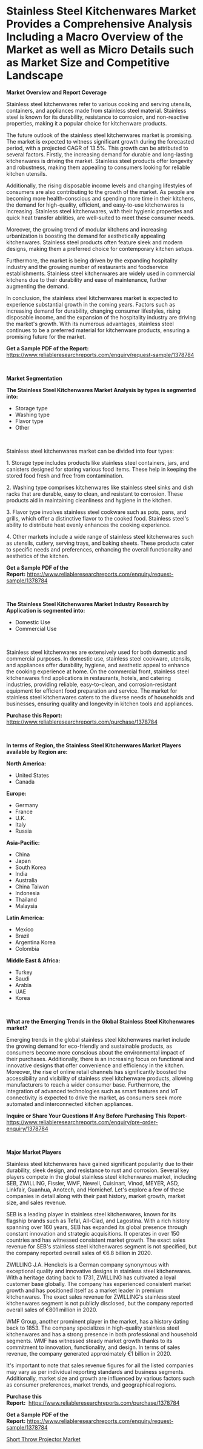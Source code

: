 <p><h1>Stainless Steel Kitchenwares Market Provides a Comprehensive Analysis Including a Macro Overview of the Market as well as Micro Details such as Market Size and Competitive Landscape</h1></p><p><strong>Market Overview and Report Coverage</strong></p>
<p><p>Stainless steel kitchenwares refer to various cooking and serving utensils, containers, and appliances made from stainless steel material. Stainless steel is known for its durability, resistance to corrosion, and non-reactive properties, making it a popular choice for kitchenware products.</p><p>The future outlook of the stainless steel kitchenwares market is promising. The market is expected to witness significant growth during the forecasted period, with a projected CAGR of 13.5%. This growth can be attributed to several factors. Firstly, the increasing demand for durable and long-lasting kitchenwares is driving the market. Stainless steel products offer longevity and robustness, making them appealing to consumers looking for reliable kitchen utensils. </p><p>Additionally, the rising disposable income levels and changing lifestyles of consumers are also contributing to the growth of the market. As people are becoming more health-conscious and spending more time in their kitchens, the demand for high-quality, efficient, and easy-to-use kitchenwares is increasing. Stainless steel kitchenwares, with their hygienic properties and quick heat transfer abilities, are well-suited to meet these consumer needs.</p><p>Moreover, the growing trend of modular kitchens and increasing urbanization is boosting the demand for aesthetically appealing kitchenwares. Stainless steel products often feature sleek and modern designs, making them a preferred choice for contemporary kitchen setups.</p><p>Furthermore, the market is being driven by the expanding hospitality industry and the growing number of restaurants and foodservice establishments. Stainless steel kitchenwares are widely used in commercial kitchens due to their durability and ease of maintenance, further augmenting the demand.</p><p>In conclusion, the stainless steel kitchenwares market is expected to experience substantial growth in the coming years. Factors such as increasing demand for durability, changing consumer lifestyles, rising disposable income, and the expansion of the hospitality industry are driving the market's growth. With its numerous advantages, stainless steel continues to be a preferred material for kitchenware products, ensuring a promising future for the market.</p></p>
<p><strong>Get a Sample PDF of the Report:</strong> <a href="https://www.reliableresearchreports.com/enquiry/request-sample/1378784">https://www.reliableresearchreports.com/enquiry/request-sample/1378784</a></p>
<p>&nbsp;</p>
<p><strong>Market Segmentation</strong></p>
<p><strong>The Stainless Steel Kitchenwares Market Analysis by types is segmented into:</strong></p>
<p><ul><li>Storage type</li><li>Washing type</li><li>Flavor type</li><li>Other</li></ul></p>
<p>&nbsp;</p>
<p><p>Stainless steel kitchenwares market can be divided into four types: </p><p>1. Storage type includes products like stainless steel containers, jars, and canisters designed for storing various food items. These help in keeping the stored food fresh and free from contamination.</p><p>2. Washing type comprises kitchenwares like stainless steel sinks and dish racks that are durable, easy to clean, and resistant to corrosion. These products aid in maintaining cleanliness and hygiene in the kitchen.</p><p>3. Flavor type involves stainless steel cookware such as pots, pans, and grills, which offer a distinctive flavor to the cooked food. Stainless steel's ability to distribute heat evenly enhances the cooking experience.</p><p>4. Other markets include a wide range of stainless steel kitchenwares such as utensils, cutlery, serving trays, and baking sheets. These products cater to specific needs and preferences, enhancing the overall functionality and aesthetics of the kitchen.</p></p>
<p><strong>Get a Sample PDF of the Report:</strong>&nbsp;<a href="https://www.reliableresearchreports.com/enquiry/request-sample/1378784">https://www.reliableresearchreports.com/enquiry/request-sample/1378784</a></p>
<p>&nbsp;</p>
<p><strong>The Stainless Steel Kitchenwares Market Industry Research by Application is segmented into:</strong></p>
<p><ul><li>Domestic Use</li><li>Commercial Use</li></ul></p>
<p>&nbsp;</p>
<p><p>Stainless steel kitchenwares are extensively used for both domestic and commercial purposes. In domestic use, stainless steel cookware, utensils, and appliances offer durability, hygiene, and aesthetic appeal to enhance the cooking experience at home. On the commercial front, stainless steel kitchenwares find applications in restaurants, hotels, and catering industries, providing reliable, easy-to-clean, and corrosion-resistant equipment for efficient food preparation and service. The market for stainless steel kitchenwares caters to the diverse needs of households and businesses, ensuring quality and longevity in kitchen tools and appliances.</p></p>
<p><strong>Purchase this Report:</strong>&nbsp; <a href="https://www.reliableresearchreports.com/purchase/1378784">https://www.reliableresearchreports.com/purchase/1378784</a></p>
<p>&nbsp;</p>
<p><strong>In terms of Region, the Stainless Steel Kitchenwares Market Players available by Region are:</strong></p>
<p>
    <p> <strong> North America: </strong>
        <ul>
            <li>United States</li>
            <li>Canada</li>
        </ul>
        </p> 
    <p> <strong> Europe: </strong>
        <ul>
            <li>Germany</li>
            <li>France</li>
            <li>U.K.</li>
            <li>Italy</li>
            <li>Russia</li>
        </ul>
        </p> 
    <p> <strong> Asia-Pacific: </strong>
        <ul>
            <li>China</li>
            <li>Japan</li>
            <li>South Korea</li>
            <li>India</li>
            <li>Australia</li>
            <li>China Taiwan</li>
            <li>Indonesia</li>
            <li>Thailand</li>
            <li>Malaysia</li>
        </ul>
        </p> 
    <p> <strong> Latin America: </strong>
        <ul>
            <li>Mexico</li>
            <li>Brazil</li>
            <li>Argentina Korea</li>
            <li>Colombia</li>
        </ul>
        </p> 
    <p> <strong> Middle East & Africa: </strong>
        <ul>
            <li>Turkey</li>
            <li>Saudi</li>
            <li>Arabia</li>
            <li>UAE</li>
            <li>Korea</li>
        </ul>
    </p>
    </p>
<p>&nbsp;</p>
<p><strong>What are the Emerging Trends in the Global Stainless Steel Kitchenwares market?</strong></p>
<p><p>Emerging trends in the global stainless steel kitchenwares market include the growing demand for eco-friendly and sustainable products, as consumers become more conscious about the environmental impact of their purchases. Additionally, there is an increasing focus on functional and innovative designs that offer convenience and efficiency in the kitchen. Moreover, the rise of online retail channels has significantly boosted the accessibility and visibility of stainless steel kitchenware products, allowing manufacturers to reach a wider consumer base. Furthermore, the integration of advanced technologies such as smart features and IoT connectivity is expected to drive the market, as consumers seek more automated and interconnected kitchen appliances.</p></p>
<p><strong>Inquire or Share Your Questions If Any Before Purchasing This Report</strong>- <a href="https://www.reliableresearchreports.com/enquiry/pre-order-enquiry/1378784">https://www.reliableresearchreports.com/enquiry/pre-order-enquiry/1378784</a></p>
<p>&nbsp;</p>
<p><strong>Major Market Players</strong></p>
<p><p>Stainless steel kitchenwares have gained significant popularity due to their durability, sleek design, and resistance to rust and corrosion. Several key players compete in the global stainless steel kitchenwares market, including SEB, ZWILLING, Fissler, WMF, Newell, Cuisinart, Vinod, MEYER, ASD, Linkfair, Guanhua, Anotech, and Homichef. Let's explore a few of these companies in detail along with their past history, market growth, market size, and sales revenue.</p><p>SEB is a leading player in stainless steel kitchenwares, known for its flagship brands such as Tefal, All-Clad, and Lagostina. With a rich history spanning over 160 years, SEB has expanded its global presence through constant innovation and strategic acquisitions. It operates in over 150 countries and has witnessed consistent market growth. The exact sales revenue for SEB's stainless steel kitchenwares segment is not specified, but the company reported overall sales of €6.8 billion in 2020.</p><p>ZWILLING J.A. Henckels is a German company synonymous with exceptional quality and innovative designs in stainless steel kitchenwares. With a heritage dating back to 1731, ZWILLING has cultivated a loyal customer base globally. The company has experienced consistent market growth and has positioned itself as a market leader in premium kitchenwares. The exact sales revenue for ZWILLING's stainless steel kitchenwares segment is not publicly disclosed, but the company reported overall sales of €801 million in 2020.</p><p>WMF Group, another prominent player in the market, has a history dating back to 1853. The company specializes in high-quality stainless steel kitchenwares and has a strong presence in both professional and household segments. WMF has witnessed steady market growth thanks to its commitment to innovation, functionality, and design. In terms of sales revenue, the company generated approximately €1 billion in 2020.</p><p>It's important to note that sales revenue figures for all the listed companies may vary as per individual reporting standards and business segments. Additionally, market size and growth are influenced by various factors such as consumer preferences, market trends, and geographical regions.</p></p>
<p><strong>Purchase this Report:</strong>&nbsp;&nbsp;<a href="https://www.reliableresearchreports.com/purchase/1378784">https://www.reliableresearchreports.com/purchase/1378784</a></p>
<p></p>
<p><strong>Get a Sample PDF of the Report:</strong>&nbsp;<a href="https://www.reliableresearchreports.com/enquiry/request-sample/1378784">https://www.reliableresearchreports.com/enquiry/request-sample/1378784</a></p>
<p><p><a href="https://github.com/NorbertYates/Market-Research-Report-List-2/blob/main/short-throw-projector-market.md">Short Throw Projector Market</a></p></p>